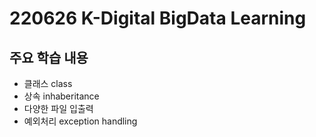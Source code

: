# 220626 K-Digital BigData Learning
## 주요 학습 내용
- 클래스 class
- 상속 inhaberitance
- 다양한 파일 입출력
- 예외처리 exception handling